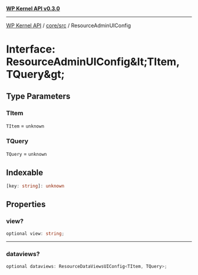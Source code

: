 [**WP Kernel API v0.3.0**](../../../README.md)

---

[WP Kernel API](../../../README.md) / [core/src](../README.md) / ResourceAdminUIConfig

# Interface: ResourceAdminUIConfig\&lt;TItem, TQuery\&gt;

## Type Parameters

### TItem

`TItem` = `unknown`

### TQuery

`TQuery` = `unknown`

## Indexable

```ts
[key: string]: unknown
```

## Properties

### view?

```ts
optional view: string;
```

---

### dataviews?

```ts
optional dataviews: ResourceDataViewsUIConfig<TItem, TQuery>;
```
